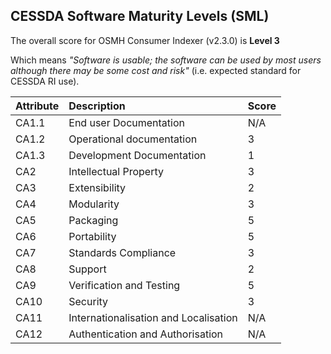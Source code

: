 ## CESSDA Software Maturity Levels (SML) ##

The overall score for OSMH Consumer Indexer (v2.3.0) is **Level 3**

Which means *"Software is usable; the software can be used by most users although there may be some cost and risk"* (i.e. expected standard for CESSDA RI use).


| Attribute  | Description  | Score  |
|:----------|:----------|:----------|
| CA1.1 | End user Documentation | N/A |
| CA1.2 | Operational documentation | 3 |
| CA1.3 | Development Documentation | 1 |
| CA2 | Intellectual Property | 3 |
| CA3 | Extensibility | 2 |
| CA4 | Modularity | 3 |
| CA5 | Packaging | 5 |
| CA6 | Portability | 5 |
| CA7 | Standards Compliance | 3 |
| CA8 | Support | 2 |
| CA9 | Verification and Testing | 5 |
| CA10 | Security | 3 |
| CA11 | Internationalisation and Localisation | N/A |
| CA12 | Authentication and Authorisation | N/A |
